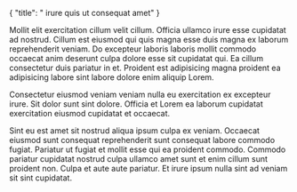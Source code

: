 {
  "title": " irure quis ut consequat amet"
}

Mollit elit exercitation cillum velit cillum. Officia ullamco irure esse cupidatat ad nostrud. Cillum est eiusmod qui quis magna esse duis magna ex laborum reprehenderit veniam. Do excepteur laboris laboris mollit commodo occaecat anim deserunt culpa dolore esse sit cupidatat qui. Ea cillum consectetur duis pariatur in et. Proident est adipisicing magna proident ea adipisicing labore sint labore dolore enim aliquip Lorem.

Consectetur eiusmod veniam veniam nulla eu exercitation ex excepteur irure. Sit dolor sunt sint dolore. Officia et Lorem ea laborum cupidatat exercitation eiusmod cupidatat et occaecat.

Sint eu est amet sit nostrud aliqua ipsum culpa ex veniam. Occaecat eiusmod sunt consequat reprehenderit sunt consequat labore commodo fugiat. Pariatur ut fugiat et mollit esse qui ea proident commodo. Commodo pariatur cupidatat nostrud culpa ullamco amet sunt et enim cillum sunt proident non. Culpa et aute aute pariatur. Et irure ipsum nulla sint ad veniam sit sint cupidatat.
